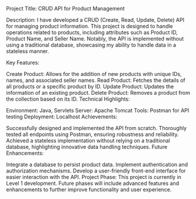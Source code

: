 Project Title: CRUD API for Product Management

Description:
I have developed a CRUD (Create, Read, Update, Delete) API for managing product information. This project is designed to handle operations related to products, including attributes such as Product ID, Product Name, and Seller Name. Notably, the API is implemented without using a traditional database, showcasing my ability to handle data in a stateless manner.

Key Features:

Create Product: Allows for the addition of new products with unique IDs, names, and associated seller names.
Read Product: Fetches the details of all products or a specific product by ID.
Update Product: Updates the information of an existing product.
Delete Product: Removes a product from the collection based on its ID.
Technical Highlights:

Environment: Java, Servlets
Server: Apache Tomcat
Tools: Postman for API testing
Deployment: Localhost
Achievements:

Successfully designed and implemented the API from scratch.
Thoroughly tested all endpoints using Postman, ensuring robustness and reliability.
Achieved a stateless implementation without relying on a traditional database, highlighting innovative data handling techniques.
Future Enhancements:

Integrate a database to persist product data.
Implement authentication and authorization mechanisms.
Develop a user-friendly front-end interface for easier interaction with the API.
Project Phase:
This project is currently in Level 1 development. Future phases will include advanced features and enhancements to further improve functionality and user experience.
